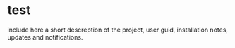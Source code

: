 # test
include here a short descreption of the project, user guid, installation notes, updates and notifications.
